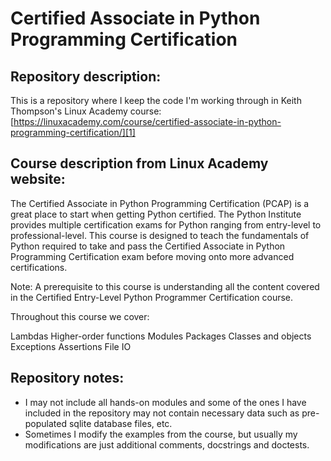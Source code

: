 # Certified Associate in Python Programming Certification

## Repository description:
This is a repository where I keep the code I'm working through in Keith Thompson's Linux Academy course: [https://linuxacademy.com/course/certified-associate-in-python-programming-certification/][1]

## Course description from Linux Academy website:
The Certified Associate in Python Programming Certification (PCAP) is a great place to start when getting Python certified. The Python Institute provides multiple certification exams for Python ranging from entry-level to professional-level. This course is designed to teach the fundamentals of Python required to take and pass the Certified Associate in Python Programming Certification exam before moving onto more advanced certifications.

Note: A prerequisite to this course is understanding all the content covered in the Certified Entry-Level Python Programmer Certification course.

Throughout this course we cover:

Lambdas Higher-order functions Modules Packages Classes and objects Exceptions Assertions File IO

## Repository notes:
- I may not include all hands-on modules and some of the ones I have included in the repository may not contain necessary data such as pre-populated sqlite database files, etc.
- Sometimes I modify the examples from the course, but usually my modifications are just additional comments, docstrings and doctests.

[1]:https://linuxacademy.com/course/certified-associate-in-python-programming-certification/